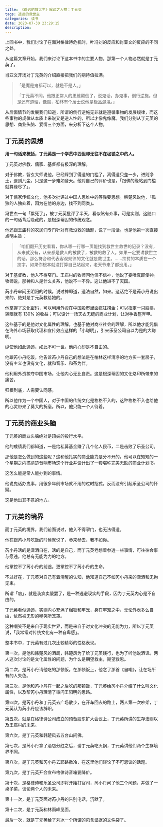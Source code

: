 ```yaml
---
title: 《遥远的救世主》解读之人物：丁元英
tags: 遥远的救世主
categories: 读书
date: 2023-07-30 23:29:15
description:
---
```


上回书中，我们讨论了在面对格律诗危机时，叶冯刘的反应和肖亚文的反应的不同之处。

从这篇文章开始，我们来讨论下这本书中的主要人物。那第一个人物必然就是丁元英了。

肖亚文开场对丁元英的介绍直接把我们的期待值拉满。

> 「是魔是鬼都可以，就是不是人。」
>
> 「丁元英不同，他跟正常人的思维颠倒了，说鬼话，办鬼事，倒行逆施，但是还有道理，像魔，柏林有个居士说他是极品混混。」

从后面情节的发展我们知道，所谓的倒行逆施无非就是遵循事物的发展规律，而这些事物的规律从本质上来说又是逆人性的，所以才像鬼像魔。我们分别从丁元英的思想、商业头脑、爱情三个方面，来分析下这个人物。

## 丁元英的思想

**用一句话来概括，丁元英是一个学贯中西但却无往不在枷锁之中的人。**

丁元英对佛教、儒家、基督都有极深的理解。

对于佛教，智玄大师说他，已经踩到了得道的门槛了，离得道只差一步，进则净土，退则凡尘，只是这一步难如登天。他对自己的评价也是，「跟佛的缘站到门槛就算缘尽了」。

对于儒家传统文化，他多次批评过中国人思维中的等靠要思想。韩楚风说他，「孤独的人独处着，因为在他的身边，找不到同类」。

冯世杰一句「累死了」，被丁元英批评了半天，看似煞有介事，可是实则，这随口的一句话背后隐藏的，是根深蒂固的传统观念。

他还跟王庙村的农民们专门针对有救没救的话题，说了一段话。也是他第一次直接点明主旨：

> 「咱们翻开历史看看，你从哪一行哪一页能找到救世主救世的记录？没有，从来就没有，从来都是救人的被救了，被救的救了人。如果一定要讲救世主的话，那么符合和代表客观规律的文化就是救世主。……扶贫的本质在一个扶字，如果你根本就没打算自己站起来，老天爷来了都没用。」

对于基督教，他入不得窄门。王庙村的牧师问他信不信神，他说了妄唯真即使神。牧师说，那神和人是什么关系，他说不一不异。这让他进不了天国。

芮小丹审问王明阳的时候，说过神即道，道法自然，如来。这话绝不是芮小丹说出来的，绝对是丁元英教给她的。

他掌握了文化密码，可以利用外资在中国股市里面疯狂捞金；可以指定一只股票，转眼就有 130% 的收益；可以设计一场天衣无缝的商业计划，让对手丢盔弃甲。

这些基于的是他对文化属性的理解，也基于他对商业社会的理解，所以他才能凭借在海外市场获取代理和宣传效应这样的「小聪明」，引来乐圣公司自以为是的大聪明。

纵使他如此通透，如此不可一世。他内心却是不自由的。

他跟芮小丹吃饭，他告诉芮小丹自己的想法是在柏林这样清净的地方买一套房子，没有主义也没有文化，就和音乐、和茶为伴。

他利用外资掠夺中国市场，让他内心无比自责。这是根深蒂固的文化烙印所带来的痛苦。

归根到底，人需要认同感。

所以他作为一个中国人，对于中国的传统文化是格格不入的，这种格格不入也给他的心灵带来了莫大的折磨，所以，他只能一个人待着。

## 丁元英的商业头脑

丁元英的商业头脑绝对是顶尖的投行水平。

他的成绩我们都知道，一是给私募基金赚了几个亿人民币，二是击败了乐圣公司。

那他是怎么做到的这些呢？这和他扎实的商业能力是分不开的。他可以在短短的一个星期之内搞清楚音响市场这个行业并设计出了一套堪称完美无缺的商业计划书。

这怎么能是常人能办到的事情。

他说鬼话办鬼事，用很多年前市场就不用的过时招式，反而没有引起乐圣公司的怀疑。

这是他出其不意的地方。

## 丁元英的境界

而丁元英的境界，我们前面说过，他入不得窄门，也无法得道。

他在跟芮小丹吃饭的时候就说了，参来参去，我不如你。

芮小丹活的是潇洒自在，活的是自己，而丁元英老想着参透一些事情，可往往会事与愿违，他总有无能为力的地方。

他掌控不了芮小丹的前途，更掌控不了芮小丹的生命。









不过好在，丁元英对自己有着清醒的认知，他知道自己不如芮小丹来的潇洒和无拘无束。

所谓「痞」，就是装疯卖傻罢了，是一种逃避现实的手段，因为丁元英内心是不自由的。

丁元英看似通透，实则内心充满了枷锁和牢笼，身在牢笼之中，无论外表多么自由，依然被无形的嘲笑所笼罩。

这种嘲笑不是来自于现实世界，而是来自于对文化冲突的无能为力，所以丁元英说，「我常常对传统文化有一种自卑感」。

整本书中，丁元英有过几次比较精彩的性格表现。

第一次，是他和韩楚风的酒局，韩楚风为了给丁元英践行，也为了听他说酒话。两人这次讨论的是文化属性的问题，为什么是期望救主，期望救恩。

第二次，是芮小丹请他吃的那顿饭，在那顿饭上，他念了那首《自嘲》，让在场所有的人失色。

第三次，是他和芮小丹在一起之后吃的那顿饭，丁元英给芮小丹介绍了什么叫文化属性，以及帮芮小丹理清了审问王阳明的思路。

第四次，是芮小丹和丁元英去广场散步，在开车回去的路上，两人第一次吵架，丁元英认为芮小丹应该辞职。

第五次，就是在格律诗公司成立的预备股东扩大会议上，丁元英所讲的生存法则以及王庙村的未来。

第六次，是丁元英和韩楚风去五台山问佛。

第七次，是芮小丹拿了酒店分红之后，请丁元英吃火锅，丁元英讲他们两个生存境界不同。

第八次，是丁元英和芮小丹去耶路撒冷，在这里他们谈论了不可思议的话题。

第九次，是丁元英开会宣布格律诗音箱要降价。

第十次，是格律诗和乐圣公司即将开始打官司，芮小丹问了他三个问题，并做了一桌子菜，谈论两个人的未来。

第十一次，是丁元英面对芮小丹的告别电话，沉默了。

第十二次，是丁元英和林雨峰见面。

最后一次，就是丁元英给了刘冰一个所谓的包含证据的文件袋了。
